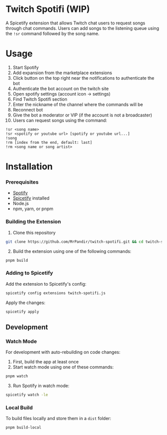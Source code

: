 # Twitch Spotifi (WIP)
A Spicetify extension that allows Twitch chat users to request songs through chat commands. Users can add songs to the listening queue using the `!sr` command followed by the song name.

# Usage

1. Start Spotify
2. Add expansion from the marketplace extensions
3. Click button on the top right near the notifications to authenticate the bot
4. Authenticate the bot account on the twitch site
5. Open spotify settings (account icon -> settings)
6. Find Twitch Spotifi section
7. Enter the nickname of the channel where the commands will be
8. Reconnect bot
9. Give the bot a moderator or VIP (if the account is not a broadcaster)
10. Users can request songs using the command:
   ```
   !sr <song name>
   !sr <spotify or youtube url> [spotify or youtube url...]
   !song
   !rm [index from the end, default: last]
   !rm <song name or song artist>
   ```

# Installation

### Prerequisites

- [Spotify](https://www.spotify.com/)
- [Spicetify](https://spicetify.app/) installed
- Node.js
- npm, yarn, or pnpm

### Building the Extension

1. Clone this repository

```bash
git clone https://github.com/MrPandir/twitch-spotifi.git && cd twitch-spotifi
```
2. Build the extension using one of the following commands:

```bash
pnpm build
```

### Adding to Spicetify

Add the extension to Spicetify's config:

```bash
spicetify config extensions twitch-spotifi.js
```

Apply the changes:

```bash
spicetify apply
```

## Development

### Watch Mode

For development with auto-rebuilding on code changes:

1. First, build the app at least once
2. Start watch mode using one of these commands:

```bash
pnpm watch
```

3. Run Spotify in watch mode:

```bash
spicetify watch -le
```

### Local Build

To build files locally and store them in a `dist` folder:

```bash
pnpm build-local
```
